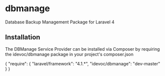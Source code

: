 dbmanage
========

Database Backup Management Package for Laravel 4


Installation
------------

The DBManage Service Provider can be installed via Composer by requiring the idevoc/dbmanage package in your project's composer.json

{
  "require": {
    "laravel/framework": "4.1.*",
    "idevoc/dbmanage": "dev-master"
  }
}






